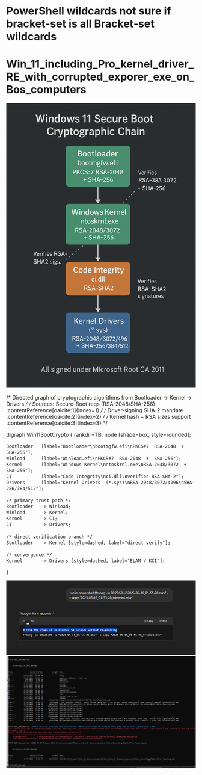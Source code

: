 # PowerShell wildcards not sure if bracket-set is all Bracket‐set wildcards

# Win_11_including_Pro_kernel_driver_RE_with_corrupted_exporer_exe_on_Bos_computers

![alt text](Windows_11_Secure_Boot_Crytographic_Chain.png)

/* Directed graph of cryptographic algorithms from Bootloader → Kernel → Drivers      */
/* Sources: Secure-Boot reqs (RSA-2048/SHA-256) :contentReference[oaicite:1]{index=1}                    */
/*          Driver‐signing SHA-2 mandate          :contentReference[oaicite:2]{index=2}                    */
/*          Kernel hash + RSA sizes support       :contentReference[oaicite:3]{index=3}                    */

digraph Win11BootCrypto {
    rankdir=TB;
    node [shape=box, style=rounded];

    Bootloader   [label="Bootloader\nbootmgfw.efi\nPKCS#7  RSA-2048  +  SHA-256"];
    Winload      [label="Winload.efi\nPKCS#7  RSA-2048  +  SHA-256"];
    Kernel       [label="Windows Kernel\nntoskrnl.exe\nRSA-2048/3072  +  SHA-256"];
    CI           [label="Code Integrity\nci.dll\nverifies RSA-SHA-2"];
    Drivers      [label="Kernel Drivers  (*.sys)\nRSA-2048/3072/4096\nSHA-256/384/512"];

    /* primary trust path */
    Bootloader   -> Winload;
    Winload      -> Kernel;
    Kernel       -> CI;
    CI           -> Drivers;

    /* direct verification branch */
    Bootloader   -> Kernel [style=dashed, label="direct verify"];

    /* convergence */
    Kernel       -> Drivers [style=dashed, label="ELAM / KCI"];
}

![alt text](Trigger_Wildcard_Mode_On_VSCode_Terminal_created_through_Explorer_Exe_On_Win_11_via_Kernel_Drivers.png) ![alt text](Powershell_GUI_Win_11_Pro_on_Bo_Computer.png)
